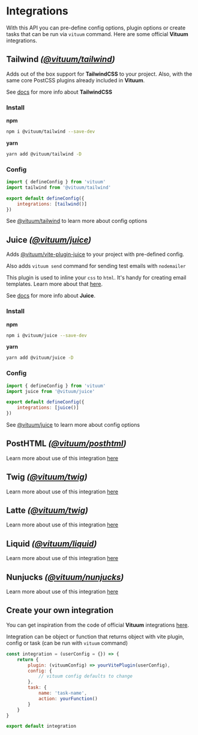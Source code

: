 # Integrations
With this API you can pre-define config options, plugin options or create tasks that can be run via `vituum` command. Here are some official **Vituum** integrations.

## Tailwind _([@vituum/tailwind](https://www.npmjs.com/package/@vituum/tailwind))_

Adds out of the box support for **TailwindCSS** to your project. Also, with the same core PostCSS plugins already included in **Vituum**.

See [docs](https://tailwindcss.com/docs) for more info about **TailwindCSS**

### Install
**npm**
```bash
npm i @vituum/tailwind --save-dev
```
**yarn**
```bash
yarn add @vituum/tailwind -D
```

### Config
```javascript
import { defineConfig } from 'vituum'
import tailwind from '@vituum/tailwind'

export default defineConfig({
    integrations: [tailwind()]
})
```

See [@vituum/tailwind](/config/integrations-options#vituum-tailwind) to learn more about config options

## Juice _([@vituum/juice](https://www.npmjs.com/package/@vituum/juice))_

Adds [@vituum/vite-plugin-juice](https://github.com/vituum/vite-plugin-juice) to your project with pre-defined config.

Also adds `vituum send` command for sending test emails with `nodemailer`

This plugin is used to inline your `css` to `html`. It's handy for creating email templates. Learn more about that [here](/guide/features#%E2%9C%89%EF%B8%8F-emails).

See [docs](https://github.com/Automattic/juice) for more info about **Juice**.

### Install
**npm**
```bash
npm i @vituum/juice --save-dev
```
**yarn**
```bash
yarn add @vituum/juice -D
```

### Config
```javascript
import { defineConfig } from 'vituum'
import juice from '@vituum/juice'

export default defineConfig({
    integrations: [juice()]
})
```

See [@vituum/juice](/config/integrations-options#vituum-juice) to learn more about config options

## PostHTML _([@vituum/posthtml](https://www.npmjs.com/package/@vituum/posthtml))_
Learn more about use of this integration [here](/guide/template-engines#posthtml-vituum-vite-plugin-posthtml)

## Twig _([@vituum/twig](https://www.npmjs.com/package/@vituum/twig))_
Learn more about use of this integration [here](/guide/template-engines#twig-vituum-vite-plugin-twig)

## Latte _([@vituum/twig](https://www.npmjs.com/package/@vituum/latte))_
Learn more about use of this integration [here](/guide/template-engines#latte-vituum-vite-plugin-latte)

## Liquid _([@vituum/liquid](https://www.npmjs.com/package/@vituum/liquid))_
Learn more about use of this integration [here](/guide/template-engines#liquid-vituum-vite-plugin-liquid)

## Nunjucks _([@vituum/nunjucks](https://www.npmjs.com/package/@vituum/nunjucks))_
Learn more about use of this integration [here](/guide/template-engines#nunjucks-vituum-vite-plugin-nunjucks)

## Create your own integration

You can get inspiration from the code of official **Vituum** integrations [here](https://github.com/vituum/vituum/tree/main/packages/integrations).

Integration can be object or function that returns object with vite plugin, config or task (can be run with `vituum` command)

```javascript
const integration = (userConfig = {}) => {
    return {
        plugin: (vituumConfig) => yourVitePlugin(userConfig),
        config: {
            // vituum config defaults to change
        },
        task: {
            name: 'task-name',
            action: yourFunction()
        }
    }
}

export default integration
```
